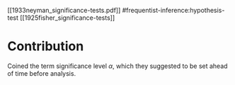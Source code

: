 [[1933neyman_significance-tests.pdf]]
#frequentist-inference:hypothesis-test
[[1925fisher_significance-tests]]

# Contribution 

   Coined the term significance level $\alpha$, which they suggested to be set ahead of time before analysis. 
